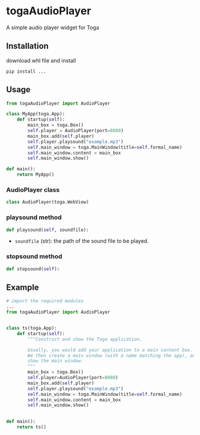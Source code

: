 # togaAudioPlayer
A simple audio player widget for Toga

## Installation
download whl file and install
``` 
pip install ...
```
## Usage

```python
from togaAudioPlayer import AudioPlayer

class MyApp(toga.App):
    def startup(self):
        main_box = toga.Box()
        self.player = AudioPlayer(port=8080)
        main_box.add(self.player)
        self.player.playsound("example.mp3")
        self.main_window = toga.MainWindow(title=self.formal_name)
        self.main_window.content = main_box
        self.main_window.show()

def main():
    return MyApp()
```

### AudioPlayer class
 ```python
 class AudioPlayer(toga.WebView)
 ```
### playsound method
```python
def playsound(self, soundfile):
```
- `soundfile` (str): the path of the sound file to be played.

### stopsound method



```python
def stopsound(self):
```



## Example

```python
# import the required modules
...
from togaAudioPlayer import AudioPlayer


class ts(toga.App):
    def startup(self):
        """Construct and show the Toga application.

        Usually, you would add your application to a main content box.
        We then create a main window (with a name matching the app), and
        show the main window.
        """
        main_box = toga.Box()
        self.player=AudioPlayer(port=8080)
        main_box.add(self.player)
        self.player.playsound("example.mp3")
        self.main_window = toga.MainWindow(title=self.formal_name)
        self.main_window.content = main_box
        self.main_window.show()

        
def main():
    return ts()

```
